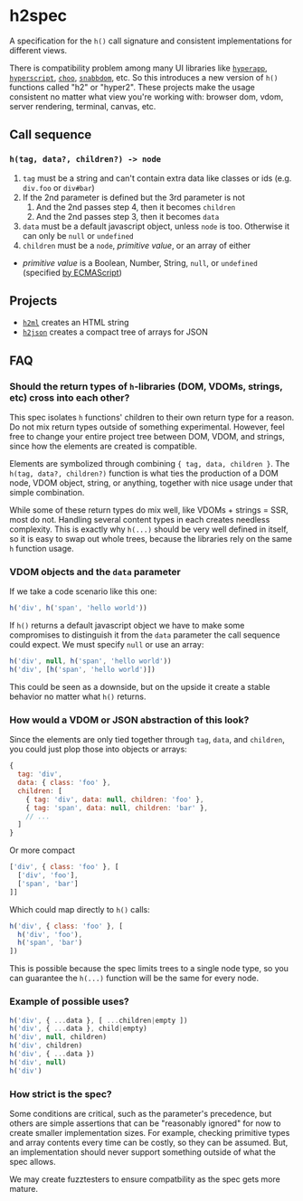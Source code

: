 
# h2spec

A specification for the `h()` call signature and consistent implementations for different views.

There is compatibility problem among many UI libraries like [`hyperapp`](https://github.com/hyperapp), [`hyperscript`](https://github.com/hyperhype/hyperscript), [`choo`](https://github.com/yoshuawuyts/choo), [`snabbdom`](https://github.com/snabbdom/snabbdom), etc. So this introduces a new version of `h()` functions called "h2" or "hyper2".
These projects make the usage consistent no matter what view you're working with: browser dom, vdom, server rendering, terminal, canvas, etc.

## Call sequence

### `h(tag, data?, children?) -> node`

1. `tag` must be a string and can't contain extra data like classes or ids (e.g. `div.foo` or `div#bar`)
2. If the 2nd parameter is defined but the 3rd parameter is not
    1. And the 2nd passes step 4, then it becomes `children`
    2. And the 2nd passes step 3, then it becomes `data`
3. `data` must be a default javascript object, unless `node` is too. Otherwise it can only be `null` or `undefined`
4. `children` must be a `node`, _primitive value_, or an array of either

- _primitive value_ is a Boolean, Number, String, `null`, or `undefined` (specified [by ECMAScript](https://www.ecma-international.org/ecma-262/5.1/#sec-4.3.2))

## Projects

 - [`h2ml`](https://github.com/hyper2/h2ml) creates an HTML string
 - [`h2json`](https://github.com/hyper2/h2json) creates a compact tree of arrays for JSON

## FAQ

### Should the return types of `h`-libraries (DOM, VDOMs, strings, etc) cross into each other?

This spec isolates `h` functions' children to their own return type for a reason.
Do not mix return types outside of something experimental. However, feel free to change your entire project tree between DOM, VDOM, and strings, since how the elements are created is compatible.

Elements are symbolized through combining `{ tag, data, children }`.
The `h(tag, data?, children?)` function is what ties the production of a DOM node, VDOM object, string, or anything, together with nice usage under that simple combination.

While some of these return types do mix well, like VDOMs + strings = SSR, most do not. Handling several content types in each creates needless complexity. This is exactly why `h(...)` should be very well defined in itself, so it is easy to swap out whole trees, because the libraries rely on the same `h` function usage.

### VDOM objects and the `data` parameter

If we take a code scenario like this one:

```js
h('div', h('span', 'hello world'))
```

If `h()` returns a default javascript object we have to make some compromises to distinguish it from the `data` parameter the call sequence could expect. We must specify `null` or use an array:

```js
h('div', null, h('span', 'hello world'))
h('div', [h('span', 'hello world')])
```

This could be seen as a downside, but on the upside it create a stable behavior no matter what `h()` returns.

### How would a VDOM or JSON abstraction of this look?

Since the elements are only tied together through `tag`, `data`, and `children`, you could just plop those into objects or arrays:

```js
{
  tag: 'div',
  data: { class: 'foo' },
  children: [
    { tag: 'div', data: null, children: 'foo' },
    { tag: 'span', data: null, children: 'bar' },
    // ...
  ]
}
```

Or more compact

```js
['div', { class: 'foo' }, [
  ['div', 'foo'],
  ['span', 'bar']
]]
```

Which could map directly to `h()` calls:

```js
h('div', { class: 'foo' }, [
  h('div', 'foo'),
  h('span', 'bar')
])
```

This is possible because the spec limits trees to a single node type, so you can guarantee the `h(...)` function will be the same for every node.

### Example of possible uses?

```js
h('div', { ...data }, [ ...children|empty ])
h('div', { ...data }, child|empty)
h('div', null, children)
h('div', children)
h('div', { ...data })
h('div', null)
h('div')
```

### How strict is the spec?

Some conditions are critical, such as the parameter's precedence, but others are simple assertions that can be "reasonably ignored" for now to create smaller implementation sizes. For example, checking primitive types and array contents every time can be costly, so they can be assumed. But, an implementation should never support something outside of what the spec allows.

We may create fuzztesters to ensure compatbility as the spec gets more mature.
